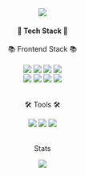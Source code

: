 <div align=center>
  <img src="https://capsule-render.vercel.app/api?type=waving&color=auto&height=300&section=header&text=Welcome%20My%20Github&fontSize=50" />
</div>
<div align=center>
  <h4>📌 Tech Stack 📌</h4>
  <span>📚 Frontend Stack 📚</span>
</div>
<br />
<div align=center>
  <img src="https://img.shields.io/badge/HTML5-E34F26?style=flat&logo=HTML5&logoColor=white" />
  <img src="https://img.shields.io/badge/CSS3-1572B6?style=flat&logo=CSS3&logoColor=white" />
  <img src="https://img.shields.io/badge/JavaScript-F7DF1E?style=flat&logo=JavaScript&logoColor=white" />
  <img src="https://img.shields.io/badge/TypeScript-3178C6?style=flat&logo=TypeScript&logoColor=white" />
</div>
<div align=center>
  <img src="https://img.shields.io/badge/React-61DAFB?style=flat&logo=React&logoColor=white" />
  <img src="https://img.shields.io/badge/Redux-764ABC?style=flat&logo=Redux&logoColor=white" />
  <img src="https://img.shields.io/badge/Styled%20Components-DB7093?style=flat&logo=styledcomponents&logoColor=white" />
  <img src="https://img.shields.io/badge/PostCSS-DD3A0A?style=flat&logo=postcss&logoColor=white" />
</div>
<br />
<div align=center>
	<p>🛠 Tools 🛠</p>
</div>
<div align=center>
	<img src="https://img.shields.io/badge/Visual%20Studio%20Code-007ACC?style=flat&logo=VisualStudioCode&logoColor=white" />
	<img src="https://img.shields.io/badge/GitHub-181717?style=flat&logo=GitHub&logoColor=white" />
  <img src="https://img.shields.io/badge/Slack-4A154B?style=flat&logo=slack&logoColor=white" />
</div>
<br />
<div align=center>
	<p>Stats</p>
</div>
<div align=center>
  <img src="https://github-readme-stats.vercel.app/api/top-langs/?username=testtible&layout=compact)](https://github.com/testtible/github-readme-stats" />
</div>
